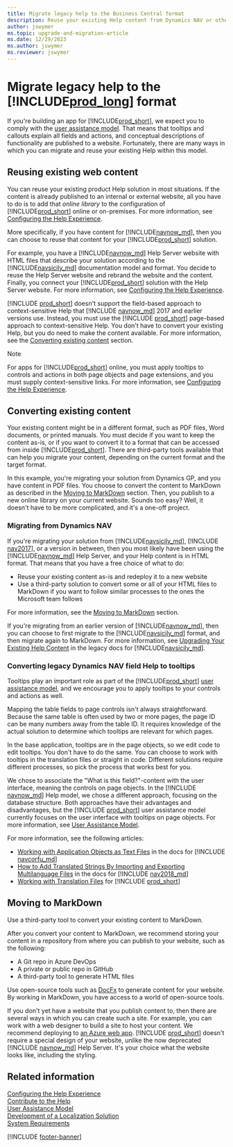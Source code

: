 ```yaml
---
title: Migrate legacy help to the Business Central format
description: Reuse your existing Help content from Dynamics NAV or other products, and make it available to your Business Central solution.
author: jswymer
ms.topic: upgrade-and-migration-article
ms.date: 12/29/2023
ms.author: jswymer
ms.reviewer: jswymer
---
```


# Migrate legacy help to the [!INCLUDE[prod_long](../developer/includes/prod_long.md)] format

If you're building an app for [!INCLUDE[prod_short](../developer/includes/prod_short.md)], we expect you to comply with the [user assistance model](../user-assistance.md). That means that tooltips and callouts explain all fields and actions, and conceptual descriptions of functionality are published to a website. Fortunately, there are many ways in which you can migrate and reuse your existing Help within this model.  

## Reusing existing web content

You can reuse your existing product Help solution in most situations. If the content is already published to an internal or external website, all you have to do is to add that *online library* to the configuration of [!INCLUDE[prod_short](../developer/includes/prod_short.md)] online or on-premises. For more information, see [Configuring the Help Experience](../deployment/configure-help.md).  

More specifically, if you have content for [!INCLUDE[navnow_md](../developer/includes/navnow_md.md)], then you can choose to reuse that content for your [!INCLUDE[prod_short](../developer/includes/prod_short.md)] solution.  

For example, you have a [!INCLUDE[navnow_md](../developer/includes/navnow_md.md)] Help Server website with HTML files that describe your solution according to the [!INCLUDE[navsicily_md](../developer/includes/navsicily_md.md)] documentation model and format. You decide to reuse the Help Server website and rebrand the website and the content. Finally, you connect your [!INCLUDE[prod_short](../developer/includes/prod_short.md)] solution with the Help Server website. For more information, see [Configuring the Help Experience](../deployment/configure-help.md).  

[!INCLUDE [prod_short](../developer/includes/prod_short.md)] doesn't support the field-based approach to context-sensitive Help that [!INCLUDE [navnow_md](../developer/includes/navnow_md.md)] 2017 and earlier versions use. Instead, you must use the [!INCLUDE [prod_short](../developer/includes/prod_short.md)] page-based approach to context-sensitive Help. You don't have to convert your existing Help, but you do need to make the content available. For more information, see the [Converting existing content](#converting-existing-content) section.  

> [!NOTE]
> For apps for [!INCLUDE[prod_short](../developer/includes/prod_short.md)] online, you must apply tooltips to controls and actions in both page objects and page extensions, and you must supply context-sensitive links. For more information, see [Configuring the Help Experience](../deployment/configure-help.md).

## Converting existing content

Your existing content might be in a different format, such as PDF files, Word documents, or printed manuals. You must decide if you want to keep the content as-is, or if you want to convert it to a format that can be accessed from inside [!INCLUDE[prod_short](../developer/includes/prod_short.md)]. There are third-party tools available that can help you migrate your content, depending on the current format and the target format.  

In this example, you're migrating your solution from Dynamics GP, and you have content in PDF files. You choose to convert the content to MarkDown as described in the [Moving to MarkDown](#moving-to-markdown) section. Then, you publish to a new online library on your current website. Sounds too easy? Well, it doesn't have to be more complicated, and it's a one-off project.  

### Migrating from Dynamics NAV

If you're migrating your solution from [!INCLUDE[navsicily_md](../developer/includes/navsicily_md.md)], [!INCLUDE [nav2017](../developer/includes/nav2017.md)], or a version in between, then you most likely have been using the [!INCLUDE[navnow_md](../developer/includes/navnow_md.md)] Help Server, and your Help content is in HTML format. That means that you have a free choice of what to do:

* Reuse your existing content as-is and redeploy it to a new website  
* Use a third-party solution to convert some or all of your HTML files to MarkDown if you want to follow similar processes to the ones the Microsoft team follows  

For more information, see the [Moving to MarkDown](#moving-to-markdown) section.  

If you're migrating from an earlier version of [!INCLUDE[navnow_md](../developer/includes/navnow_md.md)], then you can choose to first migrate to the [!INCLUDE[navsicily_md](../developer/includes/navsicily_md.md)] format, and then migrate again to MarkDown. For more information, see [Upgrading Your Existing Help Content](/previous-versions/dynamicsnav-2013r2/dn466754(v=nav.71)) in the legacy docs for [!INCLUDE[navsicily_md](../developer/includes/navsicily_md.md)].  

### Converting legacy Dynamics NAV field Help to tooltips

Tooltips play an important role as part of the [!INCLUDE[prod_short](../developer/includes/prod_short.md)] [user assistance model](../user-assistance.md), and we encourage you to apply tooltips to your controls and actions as well.  

Mapping the table fields to page controls isn't always straightforward. Because the same table is often used by two or more pages, the page ID can be many numbers away from the table ID. It requires knowledge of the actual solution to determine which tooltips are relevant for which pages. 

In the base application, tooltips are in the page objects, so we edit code to edit tooltips. You don't have to do the same. You can choose to work with tooltips in the translation files or straight in code. Different solutions require different processes, so pick the process that works best for you.  

We chose to associate the "What is this field?"-content with the user interface, meaning the controls on page objects. In the [!INCLUDE [navnow_md](../developer/includes/navnow_md.md)] Help model, we chose a different approach, focusing on the database structure. Both approaches have their advantages and disadvantages, but the [!INCLUDE [prod_short](../developer/includes/prod_short.md)] user assistance model currently focuses on the user interface with tooltips on page objects. For more information, see [User Assistance Model](../user-assistance.md).  

For more information, see the following articles:

* [Working with Application Objects as Text Files](/previous-versions/dynamicsnav-2016/dn789521%28v%3dnav.90%29) in the docs for [!INCLUDE [navcorfu_md](../developer/includes/navcorfu_md.md)]  
* [How to Add Translated Strings By Importing and Exporting Multilanguage Files](/dynamics-nav/how-to--add-translated-strings-by-importing-and-exporting-multilanguage-files) in the docs for [!INCLUDE [nav2018_md](../developer/includes/nav2018_md.md)]  
* [Working with Translation Files](../developer/devenv-work-with-translation-files.md) for [!INCLUDE [prod_short](../developer/includes/prod_short.md)]  

## Moving to MarkDown

Use a third-party tool to convert your existing content to MarkDown.  

After you convert your content to MarkDown, we recommend storing your content in a repository from where you can publish to your website, such as the following:

* A Git repo in Azure DevOps  
* A private or public repo in GitHub  
* A third-party tool to generate HTML files 

Use open-source tools such as [DocFx](https://dotnet.github.io/docfx/) to generate content for your website. By working in MarkDown, you have access to a world of open-source tools.  

If you don't yet have a website that you publish content to, then there are several ways in which you can create such a site. For example, you can work with a web designer to build a site to host your content. We recommend deploying to [an Azure web app](/azure/app-service/overview). [!INCLUDE [prod_short](../developer/includes/prod_short.md)] doesn't require a special design of your website, unlike the now deprecated [!INCLUDE [navnow_md](../developer/includes/navnow_md.md)] Help Server. It's your choice what the website looks like, including the styling.  

## Related information

[Configuring the Help Experience](../deployment/configure-help.md)  
[Contribute to the Help](../help/contributor-guide.md)  
[User Assistance Model](../user-assistance.md)  
[Development of a Localization Solution](../developer/readiness/readiness-develop-localization.md)  
[System Requirements](../deployment/system-requirement-business-central.md)  

[!INCLUDE [footer-banner](../includes/footer-banner.md)]
